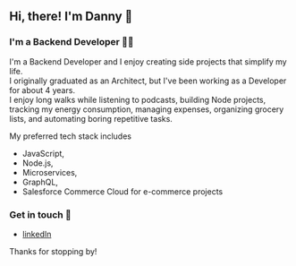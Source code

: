 ## Hi, there! I'm Danny 👋

### I'm a Backend Developer 👩‍💻

I'm a Backend Developer and I enjoy creating side projects that simplify my life.  
I originally graduated as an Architect, but I've been working as a Developer for about 4 years.  
I enjoy long walks while listening to podcasts, building Node projects, tracking my energy consumption, managing expenses, organizing grocery lists, and automating boring repetitive tasks.

My preferred tech stack includes 
- JavaScript,
- Node.js,
- Microservices,
- GraphQL,
- Salesforce Commerce Cloud for e-commerce projects

### Get in touch 💬

- [linkedIn]

Thanks for stopping by!

[hackyourfuture]: https://www.hackyourfuture.net/
[linkedin]: https://www.linkedin.com/in/danny-osorio-177b51121/
[codepen]: https://codepen.io/danny-osorio

